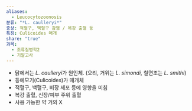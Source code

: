 ```yaml
---
aliases:
  - Leucocytozoonosis
분류: "*L. caulleryi*"
증상: 적혈구, 백혈구 감염 / 복강 출혈 등
특징: Culicoides 매개
share: "true"
과목:
  - 조류질병학2
  - 기말고사
---
```


- 닭에서는 *L. caulleryi*가 원인체. (오리, 거위는 *L. simondi*, 칠면조는 *L. smithi*)
- 등에모기(Culicoides)가 매개체
- 적혈구, 백혈구, 비장 세포 등에 영향을 미침
- 복강 출혈, 신장/피부 주위 출혈
- 사용 가능한 약 거의 X